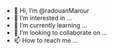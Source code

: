 - 👋 Hi, I’m @radouanMarour
- 👀 I’m interested in ...
- 🌱 I’m currently learning ...
- 💞️ I’m looking to collaborate on ...
- 📫 How to reach me ...

<!---
radouanMarour/radouanMarour is a ✨ special ✨ repository because its `README.md` (this file) appears on your GitHub profile.
You can click the Preview link to take a look at your changes.
--->
